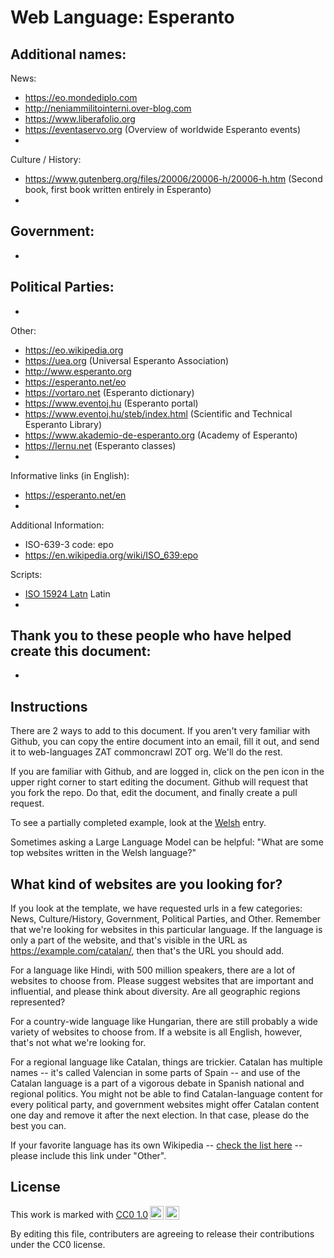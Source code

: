 # Web Language: Esperanto

Additional names:
- 

News:
- https://eo.mondediplo.com
- http://neniammilitointerni.over-blog.com
- https://www.liberafolio.org
- https://eventaservo.org (Overview of worldwide Esperanto events)
- 

Culture / History:
- https://www.gutenberg.org/files/20006/20006-h/20006-h.htm (Second book, first book written entirely in Esperanto)
- 

Government:
- 
- 

Political Parties:
- 
- 

Other:
- https://eo.wikipedia.org
- https://uea.org (Universal Esperanto Association)
- http://www.esperanto.org
- https://esperanto.net/eo
- https://vortaro.net (Esperanto dictionary)
- https://www.eventoj.hu (Esperanto portal)
- https://www.eventoj.hu/steb/index.html (Scientific and Technical Esperanto Library)
- https://www.akademio-de-esperanto.org (Academy of Esperanto)
- https://lernu.net (Esperanto classes)
- 

Informative links (in English):
- https://esperanto.net/en
- 

Additional Information:
- ISO-639-3 code: epo
- https://en.wikipedia.org/wiki/ISO_639:epo


Scripts:
- <a href="https://en.wikipedia.org/wiki/ISO_15924">ISO 15924 Latn</a> Latin
- 

Thank you to these people who have helped create this document:
- 
- 

## Instructions

There are 2 ways to add to this document. If you aren't very familiar
with Github, you can copy the entire document into an email, fill it
out, and send it to web-languages ZAT commoncrawl ZOT org. We'll do the rest.

If you are familiar with Github, and are logged in, click on the pen
icon in the upper right corner to start editing the document.
Github will request that you fork the repo. Do that, edit the
document, and finally create a pull request.

To see a partially completed example, look at the
[Welsh](../living/welsh.md) entry.

Sometimes asking a Large Language Model can be helpful: "What are some
top websites written in the Welsh language?"

## What kind of websites are you looking for?

If you look at the template, we have requested urls in a few
categories: News, Culture/History, Government, Political Parties, and
Other. Remember that we're looking for websites in this particular
language. If the language is only a part of the website, and that's
visible in the URL as https://example.com/catalan/, then that's the
URL you should add.

For a language like Hindi, with 500 million speakers, there are a lot
of websites to choose from. Please suggest websites that are important
and influential, and please think about diversity. Are all geographic
regions represented?

For a country-wide language like Hungarian, there are still probably a
wide variety of websites to choose from. If a website is all English,
however, that's not what we're looking for.

For a regional language like Catalan, things are trickier. Catalan has
multiple names -- it's called Valencian in some parts of Spain -- and
use of the Catalan language is a part of a vigorous debate in Spanish
national and regional politics. You might not be able to find
Catalan-language content for every political party, and government
websites might offer Catalan content one day and remove it after
the next election. In that case, please do the best you can.

If your favorite language has its own Wikipedia -- [check the list here](https://en.wikipedia.org/wiki/List_of_Wikipedias) --
please include this link under "Other".

## License

<p xmlns:cc="http://creativecommons.org/ns#" >This work is marked with <a href="https://creativecommons.org/publicdomain/zero/1.0/?ref=chooser-v1" target="_blank" rel="license noopener noreferrer" style="display:inline-block;">CC0 1.0<img style="height:22px!important;margin-left:3px;vertical-align:text-bottom;" src="https://mirrors.creativecommons.org/presskit/icons/cc.svg?ref=chooser-v1" alt=""><img style="height:22px!important;margin-left:3px;vertical-align:text-bottom;" src="https://mirrors.creativecommons.org/presskit/icons/zero.svg?ref=chooser-v1" alt=""></a></p>

By editing this file, contributers are agreeing to release their contributions under the CC0 license.
